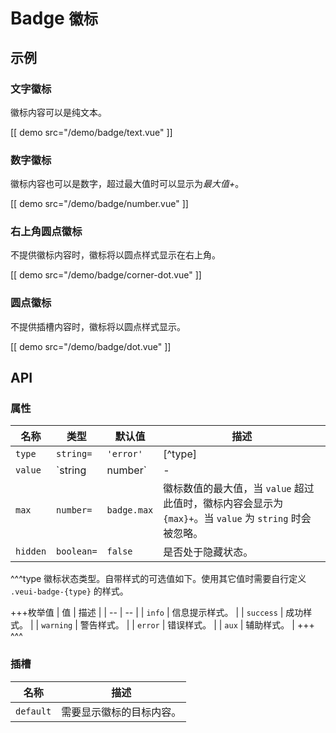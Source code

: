 # Badge <small>徽标</small>

## 示例

### 文字徽标

徽标内容可以是纯文本。

[[ demo src="/demo/badge/text.vue" ]]

### 数字徽标

徽标内容也可以是数字，超过最大值时可以显示为*最大值+*。

[[ demo src="/demo/badge/number.vue" ]]

### 右上角圆点徽标

不提供徽标内容时，徽标将以圆点样式显示在右上角。

[[ demo src="/demo/badge/corner-dot.vue" ]]

### 圆点徽标

不提供插槽内容时，徽标将以圆点样式显示。

[[ demo src="/demo/badge/dot.vue" ]]

## API

### 属性

| 名称 | 类型 | 默认值 | 描述 |
| -- | -- | -- | -- |
| ``type`` | `string=` | `'error'` | [^type] |
| ``value`` | `string | number` | - | 徽标内容值。为 `number` 类型值时，会受 [`max`](#props-max) 属性限制。为 `string` 类型时，`max` 会被忽略。 |
| ``max`` | `number=` | `badge.max` | 徽标数值的最大值，当 `value` 超过此值时，徽标内容会显示为 `{max}+`。当 `value` 为 `string` 时会被忽略。 |
| ``hidden`` | `boolean=` | `false` | 是否处于隐藏状态。 |

^^^type
徽标状态类型。自带样式的可选值如下。使用其它值时需要自行定义 `.veui-badge-{type}` 的样式。

+++枚举值
| 值 | 描述 |
| -- | -- |
| `info` | 信息提示样式。 |
| `success` | 成功样式。 |
| `warning` | 警告样式。 |
| `error` | 错误样式。 |
| `aux` | 辅助样式。 |
+++
^^^

### 插槽

| 名称 | 描述 |
| -- | -- |
| ``default`` | 需要显示徽标的目标内容。 |

